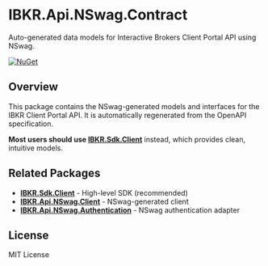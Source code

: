 # IBKR.Api.NSwag.Contract

Auto-generated data models for Interactive Brokers Client Portal API using NSwag.

[![NuGet](https://img.shields.io/nuget/v/IBKR.Api.NSwag.Contract.svg)](https://www.nuget.org/packages/IBKR.Api.NSwag.Contract/)

## Overview

This package contains the NSwag-generated models and interfaces for the IBKR Client Portal API. It is automatically regenerated from the OpenAPI specification.

**Most users should use [IBKR.Sdk.Client](https://www.nuget.org/packages/IBKR.Sdk.Client/)** instead, which provides clean, intuitive models.

## Related Packages

- **[IBKR.Sdk.Client](https://www.nuget.org/packages/IBKR.Sdk.Client/)** - High-level SDK (recommended)
- **[IBKR.Api.NSwag.Client](https://www.nuget.org/packages/IBKR.Api.NSwag.Client/)** - NSwag-generated client
- **[IBKR.Api.NSwag.Authentication](https://www.nuget.org/packages/IBKR.Api.NSwag.Authentication/)** - NSwag authentication adapter

## License

MIT License
